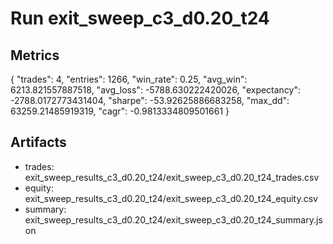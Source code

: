 # Run exit_sweep_c3_d0.20_t24

## Metrics
{
  "trades": 4,
  "entries": 1266,
  "win_rate": 0.25,
  "avg_win": 6213.821557887518,
  "avg_loss": -5788.630222420026,
  "expectancy": -2788.0172773431404,
  "sharpe": -53.92625886683258,
  "max_dd": 63259.21485919319,
  "cagr": -0.9813334809501661
}

## Artifacts
- trades: exit_sweep_results_c3_d0.20_t24/exit_sweep_c3_d0.20_t24_trades.csv
- equity: exit_sweep_results_c3_d0.20_t24/exit_sweep_c3_d0.20_t24_equity.csv
- summary: exit_sweep_results_c3_d0.20_t24/exit_sweep_c3_d0.20_t24_summary.json